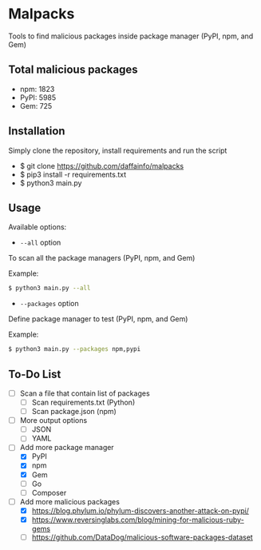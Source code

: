 # Malpacks
Tools to find malicious packages inside package manager (PyPI, npm, and Gem)

## Total malicious packages
* npm: 1823
* PyPI: 5985
* Gem: 725

## Installation
Simply clone the repository, install requirements and run the script

* $ git clone https://github.com/daffainfo/malpacks
* $ pip3 install -r requirements.txt
* $ python3 main.py

## Usage
Available options:
* `--all` option

To scan all the package managers (PyPI, npm, and Gem)

Example:
```bash
$ python3 main.py --all
```

* `--packages` option

Define package manager to test (PyPI, npm, and Gem)

Example:
```bash
$ python3 main.py --packages npm,pypi
```

## To-Do List
- [ ] Scan a file that contain list of packages
  - [ ] Scan requirements.txt (Python)
  - [ ] Scan package.json (npm)
- [ ] More output options
  - [ ] JSON
  - [ ] YAML
- [ ] Add more package manager
  - [x] PyPI
  - [x] npm
  - [x] Gem
  - [ ] Go
  - [ ] Composer
- [ ] Add more malicious packages
  - [x] https://blog.phylum.io/phylum-discovers-another-attack-on-pypi/
  - [x] https://www.reversinglabs.com/blog/mining-for-malicious-ruby-gems
  - [ ] https://github.com/DataDog/malicious-software-packages-dataset